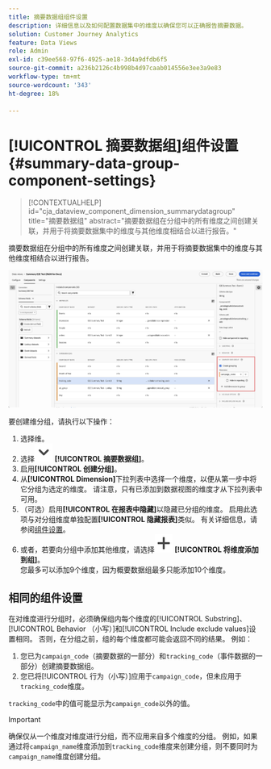 ```yaml
---
title: 摘要数据组组件设置
description: 详细信息以及如何配置数据集中的维度以确保您可以正确报告摘要数据。
solution: Customer Journey Analytics
feature: Data Views
role: Admin
exl-id: c39ee568-97f6-4925-ae18-3d4a9dfdb6f5
source-git-commit: a236b2126c4b998b4d97caab014556e3ee3a9e83
workflow-type: tm+mt
source-wordcount: '343'
ht-degree: 18%

---
```


# [!UICONTROL 摘要数据组]组件设置 {#summary-data-group-component-settings}

<!-- markdownlint-disable MD034 -->

>[!CONTEXTUALHELP]
>id="cja_dataview_component_dimension_summarydatagroup"
>title="摘要数据组"
>abstract="摘要数据组在分组中的所有维度之间创建关联，并用于将摘要数据集中的维度与其他维度相结合以进行报告。"

<!-- markdownlint-enable MD034 -->


摘要数据组在分组中的所有维度之间创建关联，并用于将摘要数据集中的维度与其他维度相结合以进行报告。

![摘要数据组组件设置](/help/data-views/assets/summary-data-group.png)

要创建维分组，请执行以下操作：

1. 选择维。
1. 选择![V形向下](/help/assets/icons/ChevronDown.svg) **[!UICONTROL 摘要数据组]**。
1. 启用&#x200B;**[!UICONTROL 创建分组]**。
1. 从&#x200B;**[!UICONTROL Dimension]**&#x200B;下拉列表中选择一个维度，以便从第一步中将它分组为选定的维度。 请注意，只有已添加到数据视图的维度才从下拉列表中可用。
1. （可选）启用&#x200B;**[!UICONTROL 在报表中隐藏]**&#x200B;以隐藏已分组的维度。 启用此选项与对分组维度单独配置&#x200B;**[!UICONTROL 隐藏报表]**&#x200B;类似。 有关详细信息，请参阅[组件设置](overview.md)。
1. 或者，若要向分组中添加其他维度，请选择![添加](/help/assets/icons/Add.svg) **[!UICONTROL 将维度添加到组]**。<br/>您最多可以添加9个维度，因为概要数据组最多只能添加10个维度。

## 相同的组件设置

在对维度进行分组时，必须确保组内每个维度的[!UICONTROL Substring]、[!UICONTROL Behavior （小写）]和[!UICONTROL Include exclude values]设置相同。 否则，在分组之前，组的每个维度都可能会返回不同的结果。
例如：

1. 您已为`campaign_code`（摘要数据的一部分）和`tracking_code`（事件数据的一部分）创建摘要数据组。
1. 您已将[!UICONTROL 行为（小写）]应用于`campaign_code`，但未应用于`tracking_code`维度。

`tracking_code`中的值可能显示为`campaign_code`以外的值。

>[!IMPORTANT]
>
>确保仅从一个维度对维度进行分组，而不应用来自多个维度的分组。 例如，如果通过将`campaign_name`维度添加到`tracking_code`维度来创建分组，则不要同时为`campaign_name`维度创建分组。
>

